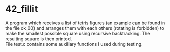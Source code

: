 # 42_fillit

A program which receives a list of tetris figures (an example can be found in the file ok_00) and arranges them with each others (rotating is forbidden) to make the smallest possible square using recursive backtracking. The resulting square is then printed. </br>
File test.c contains some auxillary functions I used during testing.

